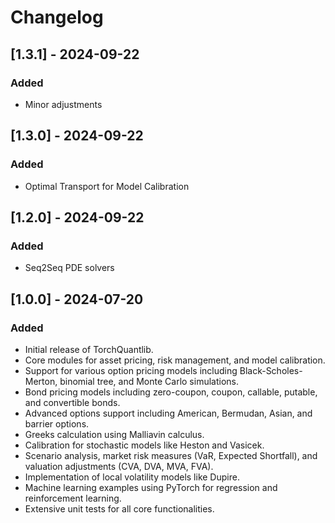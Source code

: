 # Changelog

## [1.3.1] - 2024-09-22
### Added
- Minor adjustments

## [1.3.0] - 2024-09-22
### Added
- Optimal Transport for Model Calibration

## [1.2.0] - 2024-09-22
### Added
- Seq2Seq PDE solvers

## [1.0.0] - 2024-07-20
### Added
- Initial release of TorchQuantlib.
- Core modules for asset pricing, risk management, and model calibration.
- Support for various option pricing models including Black-Scholes-Merton, binomial tree, and Monte Carlo simulations.
- Bond pricing models including zero-coupon, coupon, callable, putable, and convertible bonds.
- Advanced options support including American, Bermudan, Asian, and barrier options.
- Greeks calculation using Malliavin calculus.
- Calibration for stochastic models like Heston and Vasicek.
- Scenario analysis, market risk measures (VaR, Expected Shortfall), and valuation adjustments (CVA, DVA, MVA, FVA).
- Implementation of local volatility models like Dupire.
- Machine learning examples using PyTorch for regression and reinforcement learning.
- Extensive unit tests for all core functionalities.